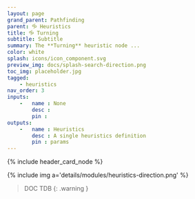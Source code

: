 ```yaml
---
layout: page
grand_parent: Pathfinding
parent: 🝰 Heuristics
title: 🝰 Turning
subtitle: Subtitle
summary: The **Turning** heuristic node ...
color: white
splash: icons/icon_component.svg
preview_img: docs/splash-search-direction.png
toc_img: placeholder.jpg
tagged: 
    - heuristics
nav_order: 3
inputs:
    -   name : None
        desc : 
        pin : 
outputs:
    -   name : Heuristics
        desc : A single heuristics definition
        pin : params
---
```


{% include header_card_node %}

{% include img a='details/modules/heuristics-direction.png' %} 

> DOC TDB
{: .warning }
